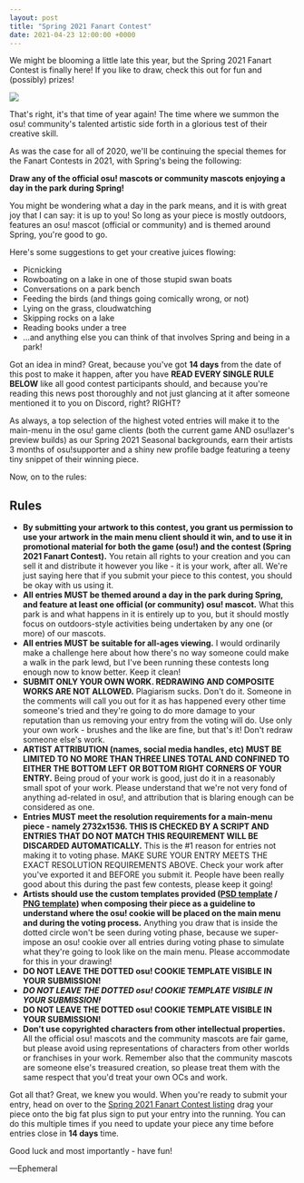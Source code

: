 ```yaml
---
layout: post
title: "Spring 2021 Fanart Contest"
date: 2021-04-23 12:00:00 +0000
---
```


We might be blooming a little late this year, but the Spring 2021 Fanart Contest is finally here! If you like to draw, check this out for fun and (possibly) prizes!

![](https://assets.ppy.sh/contests/125/header.jpg)

That's right, it's that time of year again! The time where we summon the osu! community's talented artistic side forth in a glorious test of their creative skill.

As was the case for all of 2020, we'll be continuing the special themes for the Fanart Contests in 2021, with Spring's being the following:

**Draw any of the official osu! mascots or community mascots enjoying a day in the park during Spring!**

You might be wondering what a day in the park means, and it is with great joy that I can say: it is up to you! So long as your piece is mostly outdoors, features an osu! mascot (official or community) and is themed around Spring, you're good to go.

Here's some suggestions to get your creative juices flowing:

- Picnicking
- Rowboating on a lake in one of those stupid swan boats
- Conversations on a park bench
- Feeding the birds (and things going comically wrong, or not)
- Lying on the grass, cloudwatching
- Skipping rocks on a lake
- Reading books under a tree
- ...and anything else you can think of that involves Spring and being in a park!

Got an idea in mind? Great, because you've got **14 days** from the date of this post to make it happen, after you have **READ EVERY SINGLE RULE BELOW** like all good contest participants should, and because you're reading this news post thoroughly and not just glancing at it after someone mentioned it to you on Discord, right? RIGHT?

As always, a top selection of the highest voted entries will make it to the main-menu in the osu! game client*s* (both the current game AND osu!lazer's preview builds) as our Spring 2021 Seasonal backgrounds, earn their artists 3 months of osu!supporter and a shiny new profile badge featuring a teeny tiny snippet of their winning piece.

Now, on to the rules:

## Rules

- **By submitting your artwork to this contest, you grant us permission to use your artwork in the main menu client should it win, and to use it in promotional material for both the game (osu!) and the contest (Spring 2021 Fanart Contest).** You retain all rights to your creation and you can sell it and distribute it however you like - it is your work, after all. We're just saying here that if you submit your piece to this contest, you should be okay with us using it.
- **All entries MUST be themed around a day in the park during Spring, and feature at least one official (or community) osu! mascot.** What this park is and what happens in it is entirely up to you, but it should mostly focus on outdoors-style activities being undertaken by any one (or more) of our mascots.
- **All entries MUST be suitable for all-ages viewing.** I would ordinarily make a challenge here about how there's no way someone could make a walk in the park lewd, but I've been running these contests long enough now to know better. Keep it clean!
- **SUBMIT ONLY YOUR OWN WORK. REDRAWING AND COMPOSITE WORKS ARE NOT ALLOWED.** Plagiarism sucks. Don't do it. Someone in the comments will call you out for it as has happened every other time someone's tried and they're going to do more damage to your reputation than us removing your entry from the voting will do. Use only your own work - brushes and the like are fine, but that's it! Don't redraw someone else's work.
- **ARTIST ATTRIBUTION (names, social media handles, etc) MUST BE LIMITED TO NO MORE THAN THREE LINES TOTAL AND CONFINED TO EITHER THE BOTTOM LEFT OR BOTTOM RIGHT CORNERS OF YOUR ENTRY.** Being proud of your work is good, just do it in a reasonably small spot of your work. Please understand that we're not very fond of anything ad-related in osu!, and attribution that is blaring enough can be considered as one.
- **Entries MUST meet the resolution requirements for a main-menu piece - namely 2732x1536. THIS IS CHECKED BY A SCRIPT AND ENTRIES THAT DO NOT MATCH THIS REQUIREMENT WILL BE DISCARDED AUTOMATICALLY.** This is the #1 reason for entries not making it to voting phase. MAKE SURE YOUR ENTRY MEETS THE EXACT RESOLUTION REQUIREMENTS ABOVE. Check your work after you've exported it and BEFORE you submit it. People have been really good about this during the past few contests, please keep it going!
- **Artists should use the custom templates provided ([PSD template](https://assets.ppy.sh/events/fanart/templates/osu%21%20main%20menu%202732x1536.psd?2017) / [PNG template](https://assets.ppy.sh/events/fanart/templates/osu%21%20main%20menu%202732x1536.png?2017)) when composing their piece as a guideline to understand where the osu! cookie will be placed on the main menu and during the voting process.** Anything you draw that is inside the dotted circle won't be seen during voting phase, because we super-impose an osu! cookie over all entries during voting phase to simulate what they're going to look like on the main menu. Please accommodate for this in your drawing!
- **DO NOT LEAVE THE DOTTED osu! COOKIE TEMPLATE VISIBLE IN YOUR SUBMISSION!**
- ***DO NOT LEAVE THE DOTTED osu! COOKIE TEMPLATE VISIBLE IN YOUR SUBMISSION!***
- **DO NOT LEAVE THE DOTTED osu! COOKIE TEMPLATE VISIBLE IN YOUR SUBMISSION!**
- **Don't use copyrighted characters from other intellectual properties.** All the official osu! mascots and the community mascots are fair game, but please avoid using representations of characters from other worlds or franchises in your work. Remember also that the community mascots are someone else's treasured creation, so please treat them with the same respect that you'd treat your own OCs and work.

Got all that? Great, we knew you would. When you're ready to submit your entry, head on over to the [Spring 2021 Fanart Contest listing](https://osu.ppy.sh/community/contests/125) drag your piece onto the big fat plus sign to put your entry into the running. You can do this multiple times if you need to update your piece any time before entries close in **14 days** time.

Good luck and most importantly - have fun!

—Ephemeral
